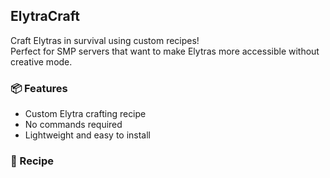 ## ElytraCraft

Craft Elytras in survival using custom recipes!  
Perfect for SMP servers that want to make Elytras more accessible without creative mode.

### 📦 Features
- Custom Elytra crafting recipe
- No commands required
- Lightweight and easy to install

### 🧪 Recipe
